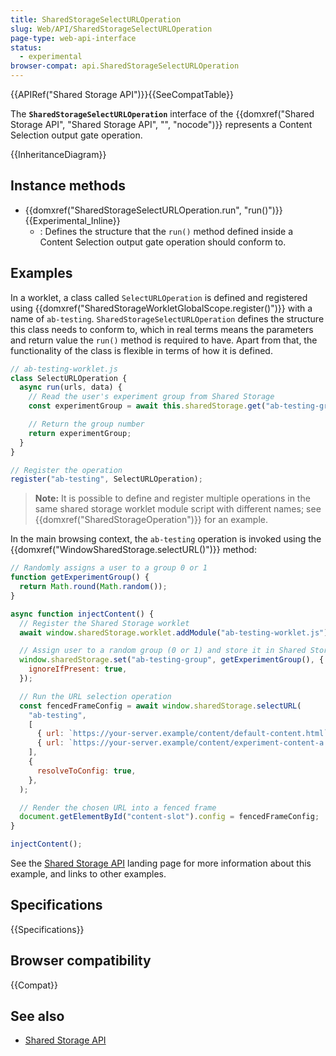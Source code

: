 ```yaml
---
title: SharedStorageSelectURLOperation
slug: Web/API/SharedStorageSelectURLOperation
page-type: web-api-interface
status:
  - experimental
browser-compat: api.SharedStorageSelectURLOperation
---
```


{{APIRef("Shared Storage API")}}{{SeeCompatTable}}

The **`SharedStorageSelectURLOperation`** interface of the {{domxref("Shared Storage API", "Shared Storage API", "", "nocode")}} represents a Content Selection output gate operation.

{{InheritanceDiagram}}

## Instance methods

- {{domxref("SharedStorageSelectURLOperation.run", "run()")}} {{Experimental_Inline}}
  - : Defines the structure that the `run()` method defined inside a Content Selection output gate operation should conform to.

## Examples

In a worklet, a class called `SelectURLOperation` is defined and registered using {{domxref("SharedStorageWorkletGlobalScope.register()")}} with a name of `ab-testing`. `SharedStorageSelectURLOperation` defines the structure this class needs to conform to, which in real terms means the parameters and return value the `run()` method is required to have. Apart from that, the functionality of the class is flexible in terms of how it is defined.

```js
// ab-testing-worklet.js
class SelectURLOperation {
  async run(urls, data) {
    // Read the user's experiment group from Shared Storage
    const experimentGroup = await this.sharedStorage.get("ab-testing-group");

    // Return the group number
    return experimentGroup;
  }
}

// Register the operation
register("ab-testing", SelectURLOperation);
```

> **Note:** It is possible to define and register multiple operations in the same shared storage worklet module script with different names; see {{domxref("SharedStorageOperation")}} for an example.

In the main browsing context, the `ab-testing` operation is invoked using the {{domxref("WindowSharedStorage.selectURL()")}} method:

```js
// Randomly assigns a user to a group 0 or 1
function getExperimentGroup() {
  return Math.round(Math.random());
}

async function injectContent() {
  // Register the Shared Storage worklet
  await window.sharedStorage.worklet.addModule("ab-testing-worklet.js");

  // Assign user to a random group (0 or 1) and store it in Shared Storage
  window.sharedStorage.set("ab-testing-group", getExperimentGroup(), {
    ignoreIfPresent: true,
  });

  // Run the URL selection operation
  const fencedFrameConfig = await window.sharedStorage.selectURL(
    "ab-testing",
    [
      { url: `https://your-server.example/content/default-content.html` },
      { url: `https://your-server.example/content/experiment-content-a.html` },
    ],
    {
      resolveToConfig: true,
    },
  );

  // Render the chosen URL into a fenced frame
  document.getElementById("content-slot").config = fencedFrameConfig;
}

injectContent();
```

See the [Shared Storage API](/en-US/docs/Web/API/Shared_storage_API) landing page for more information about this example, and links to other examples.

## Specifications

{{Specifications}}

## Browser compatibility

{{Compat}}

## See also

- [Shared Storage API](/en-US/docs/Web/API/Shared_storage_API)
